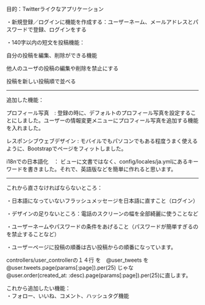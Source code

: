 目的：Twitterライクなアプリケーション

・新規登録／ログインに機能を作成する：ユーザーネーム、メールアドレスとパスワードで登録、ログインをする

・140字以内の短文を投稿機能：

  自分の投稿を編集、削除ができる機能
  
  他人のユーザの投稿の編集や削除を禁止にする
  
  投稿を新しい投稿順で並べる
  
  
  ---------------------------------------------------------------------------------------

追加した機能：

プロフィール写真　: 登録の時に、デフォルトのプロフィール写真を設定することにしました。ユーザーの情報変更メニューにプロフィール写真を追加する機能を入れました。
                  
レスポンシブウェブデザイン : モバイルでもパソコンでもある程度うまく使えるように、Bootstrapでページをフィットしました。

i18nでの日本語化　： ビューに文書ではなく、config/locales/ja.ymlにあるキーワードを書きました。それで、英語版などを簡単に作れると思います。
                  
  ---------------------------------------------------------------------------------------
  
これから直さなければならないところ：
  
・日本語になっていないフラッシュメッセージを日本語に直すこと（ログイン）

・デザインの足りないところ：電話のスクリーンの幅を全部綺麗に使うことなど

・ユーザーネームやパスワードの条件をあげること（パスワードが簡単すぎるのを禁止することなど）

・ユーザーページに投稿の順番は古い投稿からの順番になっています。

controllers/user_controllerの１４行 を　@user_tweets を　@user.tweets.page(params[:page]).per(25) じゃな　@user.order(created_at: :desc).page(params[:page]).per(25)に直します。
  
これから追加したい機能：  
  ・フォロー、いいね、コメント、ハッシュタグ機能
